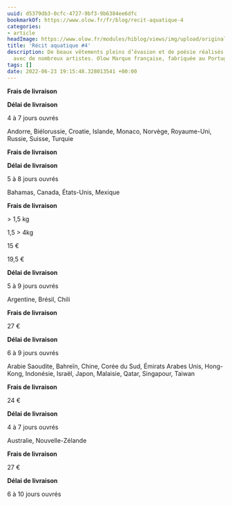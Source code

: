 ```yaml
---
uuid: d5379db3-0cfc-4727-9bf3-9b6384ee6dfc
bookmarkOf: https://www.olow.fr/fr/blog/recit-aquatique-4
categories:
- article
headImage: https://www.olow.fr/modules/hiblog/views/img/upload/original/2022/02/ClovisDonizetti_Olow_TL_01433-740x493.jpg
title: 'Récit aquatique #4'
description: De beaux vêtements pleins d’évasion et de poésie réalisés en collaboration
  avec de nombreux artistes. Olow Marque française, fabriquée au Portugal.
tags: []
date: 2022-06-23 19:15:48.328013541 +00:00
---
```


**Frais de livraison**

**Délai de livraison**

4 à 7 jours ouvrés

Andorre, Biélorussie, Croatie, Islande, Monaco, Norvège, Royaume-Uni, Russie, Suisse, Turquie

**Frais de livraison**

**Délai de livraison**

5 à 8 jours ouvrés

Bahamas, Canada, États-Unis, Mexique

**Frais de livraison**

\> 1,5 kg

1,5 > 4kg

15 €

19,5 €

**Délai de livraison**

5 à 9 jours ouvrés

Argentine, Brésil, Chili

**Frais de livraison**

27 €

**Délai de livraison**

6 à 9 jours ouvrés

Arabie Saoudite, Bahreïn, Chine, Corée du Sud, Émirats Arabes Unis, Hong-Kong, Indonésie, Israël, Japon, Malaisie, Qatar, Singapour, Taiwan

**Frais de livraison**

24 €

**Délai de livraison**

4 à 7 jours ouvrés

Australie, Nouvelle-Zélande

**Frais de livraison**

27 €

**Délai de livraison**

6 à 10 jours ouvrés